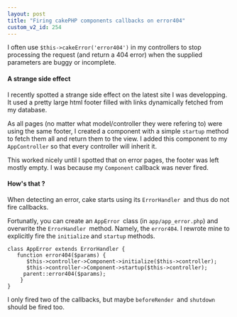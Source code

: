 ```yaml
---
layout: post
title: "Firing cakePHP components callbacks on error404"
custom_v2_id: 254
---
```


<p>I often use <code>$this-&gt;cakeError('error404')</code> in my controllers to stop processing the request (and return a 404 error) when the supplied parameters are buggy or incomplete.</p>
<h4>A strange side effect</h4>
<p>I recently spotted a strange side effect on the latest site I was developping. It used a pretty large html footer filled with links dynamically fetched from my database.</p>
<p>As all pages (no matter what model/controller they were refering to) were using the same footer, I created a component with a simple <code>startup</code> method to fetch them all and return them to the view. I added this component to my <code>AppController</code> so that every controller will inherit it.</p>
<p>This worked nicely until I spotted that on error pages, the footer was left mostly empty. I was because my <code>Component</code> callback was never fired.</p>
<h4>How's that ?</h4>
<p>When detecting an error, cake starts using its <code>ErrorHandler </code>and thus do not fire callbacks.</p>
<p>Fortunatly, you can create an <code>AppError </code>class (in <code>app/app_error.php</code>) and overwrite the <code>ErrorHandler </code>method. Namely, the <code>error404</code>. I rewrote mine to explicitly fire the <code>initialize</code> and <code>startup</code> methods.</p>
<pre><code lang="php">class AppError extends ErrorHandler {<br />	function error404($params) {<br />		$this-&gt;controller-&gt;Component-&gt;initialize($this-&gt;controller);<br />		$this-&gt;controller-&gt;Component-&gt;startup($this-&gt;controller);<br />		parent::error404($params);<br />	}<br />}</code></pre>
<p>I only fired two of the callbacks, but maybe <code>beforeRender </code>and <code>shutdown </code>should be fired too.</p>